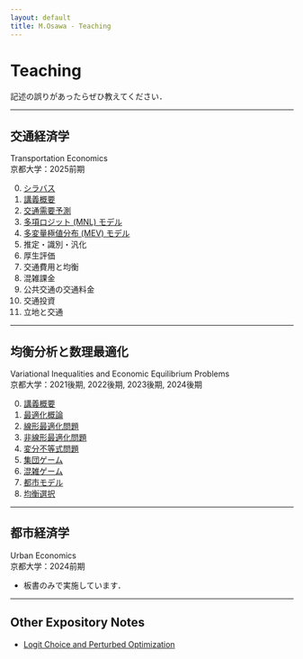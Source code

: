 ```yaml
---
layout: default
title: M.Osawa - Teaching
---
```


<h1>Teaching</h1>

<p>記述の誤りがあったらぜひ教えてください．</p>

<hr>

<div class="title-block">
  <h2 class="jp">交通経済学</h2>
  <div class="en">Transportation Economics</div>
</div>
<div class="course-info">
京都大学：2025前期
</div>

<ol start="0">
<li><a href="notes/transport/TE25-00_Syllabus.pdf">シラバス</a></li>
<li><a href="notes/transport/TE25-00_Introduction.pdf">講義概要</a></li>
<li><a href="notes/transport/TE25-01_Travel-Demand.pdf">交通需要予測</a></li>
<li><a href="notes/transport/TE25-02_MNL.pdf">多項ロジット (MNL) モデル</a></li>
<li><a href="notes/transport/TE25-03_MEV.pdf">多変量極値分布 (MEV) モデル</a></li>
<li>推定・識別・汎化</li>
<li>厚生評価</li>
<li>交通費用と均衡</li>
<li>混雑課金</li>
<li>公共交通の交通料金</li>
<li>交通投資</li>
<li>立地と交通</li>
</ol>

<hr>

<div class="title-block">
  <h2 class="jp">均衡分析と数理最適化</h2>
  <div class="en">Variational Inequalities and Economic Equilibrium Problems</div>
</div>
<div class="course-info">
京都大学：2021後期, 2022後期, 2023後期, 2024後期
</div>

<ol start="0">
<li><a href="notes/vip/24-00_Orientation.pdf">講義概要</a></li>
<li><a href="notes/vip/24-01_Opt-Basics.pdf">最適化概論</a></li>
<li><a href="notes/vip/24-02_Opt-LP.pdf">線形最適化問題</a></li>
<li><a href="notes/vip/24-03_Opt-NLP.pdf">非線形最適化問題</a></li>
<li><a href="notes/vip/24-04_VIP.pdf">変分不等式問題</a></li>
<li><a href="notes/vip/24-05_PG.pdf">集団ゲーム</a></li>
<li><a href="notes/vip/24-06_Congestion.pdf">混雑ゲーム</a></li>
<li><a href="notes/vip/24-07_Urban.pdf">都市モデル</a></li>
<li><a href="notes/vip/24-08_Stability.pdf">均衡選択</a></li>
</ol>

<hr>

<div class="title-block">
  <h2 class="jp">都市経済学</h2>
  <div class="en">Urban Economics</div>
</div>
<div class="course-info">
京都大学：2024前期
</div>

<ul>
<li>板書のみで実施しています．</li>
</ul>

<hr>

<h2>Other Expository Notes</h2>
<ul class="last_list">
<li><a href="notes/N2412_logit.pdf">Logit Choice and Perturbed Optimization</a></li>
</ul>
